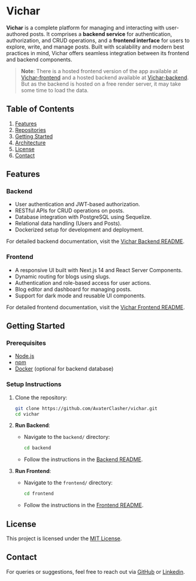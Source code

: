 # Vichar

**Vichar** is a complete platform for managing and interacting with user-authored posts. It comprises a **backend service** for authentication, authorization, and CRUD operations, and a **frontend interface** for users to explore, write, and manage posts. Built with scalability and modern best practices in mind, Vichar offers seamless integration between its frontend and backend components.

> **Note**: There is a hosted frontend version of the app available at [Vichar-frontend](https://vichar2.vercel.app/) and a hosted backend available at [Vichar-backend](https://vichar-qf8u.onrender.com/api-docs). But as the backend is hosted on a free render server, it may take some time to load the data.

## Table of Contents

1. [Features](#features)  
2. [Repositories](#repositories)  
3. [Getting Started](#getting-started)  
4. [Architecture](#architecture)  
5. [License](#license)  
6. [Contact](#contact)  

## Features

### Backend

- User authentication and JWT-based authorization.
- RESTful APIs for CRUD operations on posts.
- Database integration with PostgreSQL using Sequelize.
- Relational data handling (Users and Posts).
- Dockerized setup for development and deployment.

For detailed backend documentation, visit the [Vichar Backend README](./backend/README.md).

### Frontend

- A responsive UI built with Next.js 14 and React Server Components.
- Dynamic routing for blogs using slugs.
- Authentication and role-based access for user actions.
- Blog editor and dashboard for managing posts.
- Support for dark mode and reusable UI components.

For detailed frontend documentation, visit the [Vichar Frontend README](./frontend/README.md).

## Getting Started

### Prerequisites

- [Node.js](https://nodejs.org/)
- [npm](https://www.npmjs.com/)
- [Docker](https://www.docker.com/) (optional for backend database)

### Setup Instructions

1. Clone the repository:

   ```bash
   git clone https://github.com/AvaterClasher/vichar.git
   cd vichar
   ```

2. **Run Backend**:
   - Navigate to the `backend/` directory:
     ```bash
     cd backend
     ```
   - Follow the instructions in the [Backend README](./backend/README.md).

3. **Run Frontend**:
   - Navigate to the `frontend/` directory:
     ```bash
     cd frontend
     ```
   - Follow the instructions in the [Frontend README](./frontend/README.md).

## License

This project is licensed under the [MIT License](LICENSE).

## Contact

For queries or suggestions, feel free to reach out via [GitHub](https://github.com/AvaterClasher) or [Linkedin](https://linkedin.com/in/soumyadip-moni).